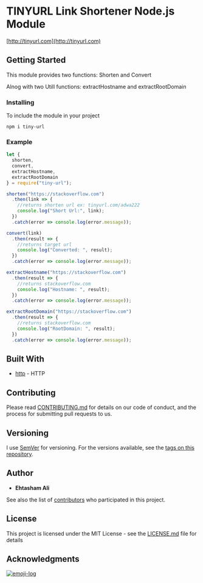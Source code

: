 # TINYURL Link Shortener Node.js Module

[http://tinyurl.com](http://tinyurl.com)

## Getting Started

This module provides two functions:
Shorten and Convert

Alnog with two Utill functions:
extractHostname and extractRootDomain

### Installing

To include the module in your project

```
npm i tiny-url
```

### Example

```javascript
let {
  shorten,
  convert,
  extractHostname,
  extractRootDomain
} = require("tiny-url");

shorten("https://stackoverflow.com")
  .then(link => {
    //returns shorten url ex: tinyurl.com/adwa222
    console.log("Short Url:", link);
  })
  .catch(error => console.log(error.message));

convert(link)
  .then(result => {
    //returns target url
    console.log("Converted: ", result);
  })
  .catch(error => console.log(error.message));

extractHostname("https://stackoverflow.com")
  .then(result => {
    //returns stackoverflow.com
    console.log("Hostname: ", result);
  })
  .catch(error => console.log(error.message));

extractRootDomain("https://stackoverflow.com")
  .then(result => {
    //returns stackoverflow.com
    console.log("RootDomain: ", result);
  })
  .catch(error => console.log(error.message));
```

## Built With

- [http](https://nodejs.org/api/http.html) - HTTP

## Contributing

Please read [CONTRIBUTING.md](CONTRIBUTING.md) for details on our code of conduct, and the process for submitting pull requests to us.

## Versioning

I use [SemVer](http://semver.org/) for versioning. For the versions available, see the [tags on this repository](https://github.com/your/project/tags).

## Author

- **Ehtasham Ali**

See also the list of [contributors](https://github.com/your/project/contributors) who participated in this project.

## License

This project is licensed under the MIT License - see the [LICENSE.md](LICENSE.md) file for details

## Acknowledgments

[![emoji-log](https://cdn.rawgit.com/ahmadawais/stuff/ca97874/emoji-log/non-flat-round.svg)](https://github.com/ahmadawais/Emoji-Log/)
